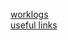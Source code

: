 [worklogs](https://github.com/jiayiliujiayi/work/blob/master/worklogs.md)  
[useful links](https://github.com/jiayiliujiayi/work/blob/master/worklogs.md)

